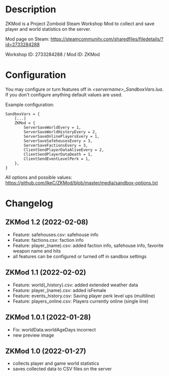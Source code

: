 # Description
ZKMod is a Project Zomboid Steam Workshop Mod to collect and save player and world statistics on the server.

Mod page on Steam: https://steamcommunity.com/sharedfiles/filedetails/?id=2733284288

Workshop ID: 2733284288 / Mod ID: ZKMod

# Configuration
You may configure or turn features off in *\<servername\>_SandboxVars.lua*. If you don't configure anything default values are used.
  
Example configuration:
```
SandboxVars = {
    [...]
    ZKMod = {
        ServerSaveWorldEvery = 1,
        ServerSaveWorldHistoryEvery = 2,
        ServerSaveOnlinePlayersEvery = 1,
        ServerSaveSafehousesEvery = 3,
        ServerSaveFactionsEvery = 3,
        ClientSendPlayerDataAliveEvery = 2,
        ClientSendPlayerDataDeath = 1,
        ClientSendEventLevelPerk = 1,
    },
}
```
All options and possible values: https://github.com/IkeC/ZKMod/blob/master/media/sandbox-options.txt


# Changelog

## ZKMod 1.2 (2022-02-08)
* Feature: safehouses.csv: safehouse info
* Feature: factions.csv: faction info
* Feature: player_(name).csv: added faction info, safehouse info, favorite weapon name and hits
* all features can be configured or turned off in sandbox settings

## ZKMod 1.1 (2022-02-02)
* Feature: world(_history).csv: added extended weather data
* Feature: player_(name).csv: added isFemale
* Feature: events_history.csv: Saving player perk level ups (multiline)
* Feature: players_online.csv: Players currently online (single line) 

## ZKMod 1.0.1 (2022-01-28)
* Fix: worldData.worldAgeDays incorrect
* new preview image

## ZKMod 1.0 (2022-01-27)
* collects player and game world statistics
* saves collected data to CSV files on the server
